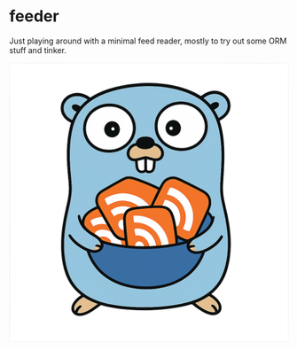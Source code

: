 # feeder

Just playing around with a minimal feed reader, mostly to try out some ORM
stuff and tinker.

![gopher with a bowl of RSS feed icons](gopher_bowl.png)

